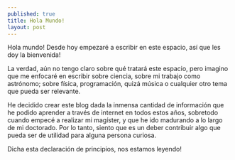 ```yaml
---
published: true
title: Hola Mundo!
layout: post
---
```


Hola mundo! Desde hoy empezaré a escribir en este espacio, así que les doy la bienvenida!

La verdad, aún no tengo claro sobre qué tratará este espacio, pero imagino que me enfocaré en escribir sobre ciencia, sobre mi trabajo como astrónomo; sobre física, programación, quizá música o cualquier otro tema que pueda ser relevante. 

He decidido crear este blog dada la inmensa cantidad de información que he podido aprender a través de internet en todos estos años, sobretodo cuando empecé a realizar mi magíster, y que he ido madurando a lo largo de mi doctorado. Por lo tanto, siento que es un deber contribuir algo que pueda ser de utilidad para alguna persona curiosa. 

Dicha esta declaración de principios, nos estamos leyendo!
